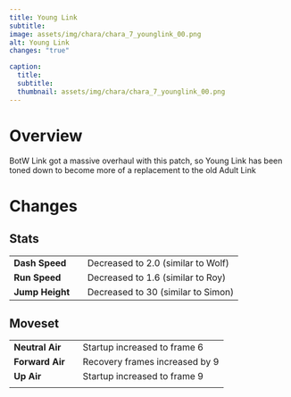 ```yaml
---
title: Young Link
subtitle: 
image: assets/img/chara/chara_7_younglink_00.png
alt: Young Link
changes: "true"

caption:
  title:
  subtitle: 
  thumbnail: assets/img/chara/chara_7_younglink_00.png
---
```


# Overview 

BotW Link got a massive overhaul with this patch, so Young Link has been toned down to become more of a replacement to the old Adult Link

# Changes

## Stats

| |  |  |
| :----------- | :-----: | ----------- |
| **Dash Speed** | | Decreased to 2.0 (similar to Wolf)  |
| **Run Speed** | | Decreased to 1.6 (similar to Roy)  |
| **Jump Height** | | Decreased to 30 (similar to Simon)  |

## Moveset

| |  |  |
| :----------- | :-----: | ----------- |
| **Neutral Air** | | Startup increased to frame 6 |
| **Forward Air** | | Recovery frames increased by 9 |
| **Up Air** | | Startup increased to frame 9|
|  |  |  |